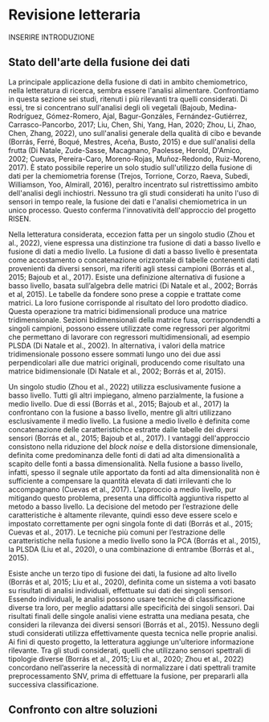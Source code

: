 # Revisione letteraria

INSERIRE INTRODUZIONE

## Stato dell'arte della fusione dei dati

La principale applicazione della fusione di dati in ambito chemiometrico, nella letteratura di ricerca, sembra essere l'analisi alimentare. Confrontiamo in questa sezione sei studi, ritenuti i più rilevanti tra quelli considerati. Di essi, tre si concentrano sull'analisi degli oli vegetali (Bajoub, Medina-Rodríguez, Gómez-Romero, Ajal, Bagur-Gonzáles, Fernández-Gutiérrez, Carrasco-Pancorbo, 2017; Liu, Chen, Shi, Yang, Han, 2020; Zhou, Li, Zhao, Chen, Zhang, 2022), uno sull'analisi generale della qualità di cibo e bevande (Borrás, Ferré, Boqué, Mestres, Aceña, Busto, 2015) e due sull'analisi della frutta (Di Natale, Zude-Sasse, Macagnano, Paolesse, Herold, D'Amico, 2002; Cuevas, Pereira-Caro, Moreno-Rojas, Muñoz-Redondo, Ruiz-Moreno, 2017). È stato possibile reperire un solo studio sull'utilizzo della fusione di dati per la chemiometria forense (Trejos, Torrione, Corzo, Raeva, Subedi, Williamson, Yoo, Almirall, 2016), peraltro incentrato sul ristrettissimo ambito dell'analisi degli inchiostri. Nessuno tra gli studi considerati ha unito l'uso di sensori in tempo reale, la fusione dei dati e l'analisi chemiometrica in un unico processo. Questo conferma l'innovatività dell'approccio del progetto RISEN.

Nella letteratura considerata, eccezion fatta per un singolo studio (Zhou et al., 2022), viene espressa una distinzione tra fusione di dati a basso livello e fusione di dati a medio livello. La fusione di dati a basso livello è presentata come accostamento o concatenazione orizzontale di tabelle contenenti dati provenienti da diversi sensori, ma riferiti agli stessi campioni (Borrás et al., 2015; Bajoub et al., 2017). Esiste una definizione alternativa di fusione a basso livello, basata sull’algebra delle matrici (Di Natale et al., 2002; Borrás et al, 2015). Le tabelle da fondere sono prese a coppie e trattate come matrici. La loro fusione corrisponde al risultato del loro prodotto diadico. Questa operazione tra matrici bidimensionali produce una matrice tridimensionale. Sezioni bidimensionali della matrice fusa, corrispondendti a singoli campioni, possono essere utilizzate come regressori per algoritmi che permettano di lavorare con regressori multidimensionali, ad esempio PLSDA (Di Natale et al., 2002). In alternativa, i valori della matrice tridimensionale possono essere sommati lungo uno dei due assi perpendicolari alle due matrici originali, producendo come risultato una matrice bidimensionale (Di Natale et al., 2002; Borrás et al, 2015).

Un singolo studio (Zhou et al., 2022) utilizza esclusivamente fusione a basso livello. Tutti gli altri impiegano, almeno parzialmente, la fusione a medio livello. Due di essi (Borrás et al., 2015; Bajoub et al., 2017) la confrontano con la fusione a basso livello, mentre gli altri utilizzano esclusivamente il medio livello. La fusione a medio livello è definita come concatenazione delle caratteristichce estratte dalle tabelle dei diversi sensori (Borrás et al., 2015; Bajoub et al., 2017). I vantaggi dell'approccio consistono nella riduzione del *block noise* e della distorsione dimensionale, definita come predominanza delle fonti di dati ad alta dimensionalità a scapito delle fonti a bassa dimensionalità. Nella fusione a basso livello, infatti, spesso il segnale utile apportato da fonti ad alta dimensionalità non è sufficiente a compensare la quantità elevata di dati irrilevanti che lo accompagnano (Cuevas et al., 2017). L’approccio a medio livello, pur mitigando questo problema, presenta una difficoltà aggiuntiva rispetto al metodo a basso livello. La decisione del metodo per l’estrazione delle caratteristiche è altamente rilevante, quindi esso deve essere scelo e impostato correttamente per ogni singola fonte di dati (Borrás et al., 2015; Cuevas et al., 2017). Le tecniche più comuni per l’estrazione delle caratteristiche nella fusione a medio livello sono la PCA (Borrás et al., 2015), la PLSDA (Liu et al., 2020), o una combinazione di entrambe (Borrás et al., 2015).

Esiste anche un terzo tipo di fusione dei dati, la fusione ad alto livello (Borrás et al, 2015; Liu et al., 2020), definita come un sistema a voti basato su risultati di analisi individuali, effettuate sui dati dei singoli sensori. Essendo individuali, le analisi possono usare tecniche di classificazione diverse tra loro, per meglio adattarsi alle specificità dei singoli sensori. Dai risultati finali delle singole analisi viene estratta una mediana pesata, che consideri la rilevanza dei diversi sensori (Borrás et al., 2015). Nessuno degli studi considerati utilizza effettivamente questa tecnica nelle proprie analisi. Ai fini di questo progetto, la letteratura aggiunge un'ulteriore informazione rilevante. Tra gli studi considerati, quelli che utilizzano sensori spettrali di tipologie diverse (Borrás et al., 2015; Liu et al., 2020; Zhou et al., 2022) concordano nell’asserire la necessità di normalizzare i dati spettrali tramite preprocessamento SNV, prima di effettuare la fusione, per prepararli alla successiva classificazione.


## Confronto con altre soluzioni

